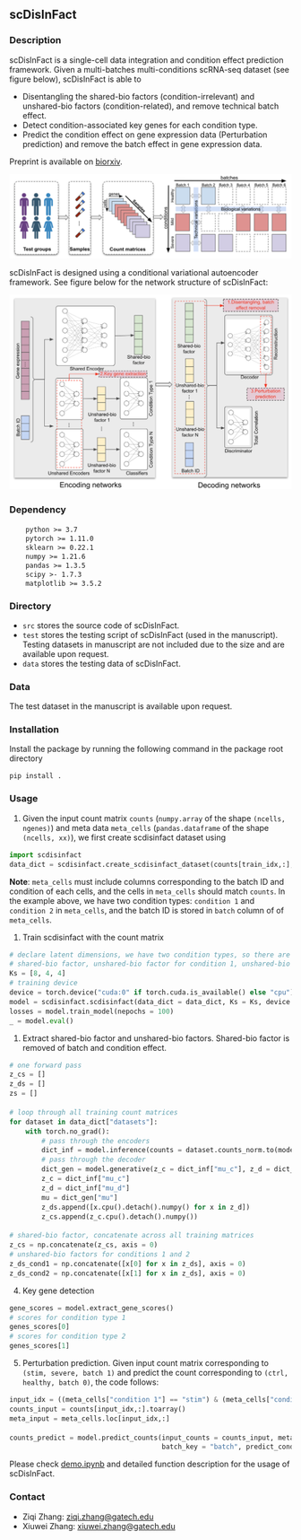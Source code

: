 ## scDisInFact

### Description
scDisInFact is a single-cell data integration and condition effect prediction framework. Given a multi-batches multi-conditions scRNA-seq dataset (see figure below), scDisInFact is able to 
* Disentangling the shared-bio factors (condition-irrelevant) and unshared-bio factors (condition-related), and remove technical batch effect.
* Detect condition-associated key genes for each condition type.
* Predict the condition effect on gene expression data (Perturbation prediction) and remove the batch effect in gene expression data.

Preprint is available on [biorxiv](https://www.biorxiv.org/content/10.1101/2023.05.01.538975v1?rss=1).

<img src = "figures/figure1.png" width = 700ptx>

scDisInFact is designed using a conditional variational autoencoder framework. See figure below for the network structure of scDisInFact:

<img src = "figures/figure2.png" width = 700ptx>

### Dependency
```
    python >= 3.7
    pytorch >= 1.11.0
    sklearn >= 0.22.1
    numpy >= 1.21.6
    pandas >= 1.3.5
    scipy >- 1.7.3
    matplotlib >= 3.5.2
```

### Directory
* `src` stores the source code of scDisInFact.
* `test` stores the testing script of scDisInFact (used in the manuscript). Testing datasets in manuscript are not included due to the size and are available upon request.
* `data` stores the testing data of scDisInFact.     

### Data
The test dataset in the manuscript is available upon request.

### Installation
Install the package by running the following command in the package root directory
```
pip install .
```

### Usage
1. Given the input count matrix `counts` (`numpy.array` of the shape `(ncells, ngenes)`) and meta data `meta_cells` (`pandas.dataframe` of the shape `(ncells, xx)`), we first create scdisinfact dataset using
```python
import scdisinfact
data_dict = scdisinfact.create_scdisinfact_dataset(counts[train_idx,:], meta_cells.loc[train_idx,:], condition_key = ["condition 1", "condition 2"], batch_key = "batch")
```
**Note**: `meta_cells` must include columns corresponding to the batch ID and condition of each cells, and the cells in `meta_cells` should match `counts`. In the example above, we have two condition types: `condition 1` and `condition 2` in `meta_cells`, and the batch ID is stored in `batch` column of of `meta_cells`.

1. Train scdisinfact with the count matrix
```python
# declare latent dimensions, we have two condition types, so there are three element corresponding to 
# shared-bio factor, unshared-bio factor for condition 1, unshared-bio factor for condition 2
Ks = [8, 4, 4]
# training device
device = torch.device("cuda:0" if torch.cuda.is_available() else "cpu")
model = scdisinfact.scdisinfact(data_dict = data_dict, Ks = Ks, device = device)
losses = model.train_model(nepochs = 100)
_ = model.eval()
```

1. Extract shared-bio factor and unshared-bio factors. Shared-bio factor is removed of batch and condition effect.
```python
# one forward pass
z_cs = []
z_ds = []
zs = []

# loop through all training count matrices
for dataset in data_dict["datasets"]:
    with torch.no_grad():
        # pass through the encoders
        dict_inf = model.inference(counts = dataset.counts_norm.to(model.device), batch_ids = dataset.batch_id[:,None].to(model.device), print_stat = True)
        # pass through the decoder
        dict_gen = model.generative(z_c = dict_inf["mu_c"], z_d = dict_inf["mu_d"], batch_ids = dataset.batch_id[:,None].to(model.device))
        z_c = dict_inf["mu_c"]
        z_d = dict_inf["mu_d"]
        mu = dict_gen["mu"]    
        z_ds.append([x.cpu().detach().numpy() for x in z_d])
        z_cs.append(z_c.cpu().detach().numpy())

# shared-bio factor, concatenate across all training matrices
z_cs = np.concatenate(z_cs, axis = 0)
# unshared-bio factors for conditions 1 and 2
z_ds_cond1 = np.concatenate([x[0] for x in z_ds], axis = 0)
z_ds_cond2 = np.concatenate([x[1] for x in z_ds], axis = 0)
```

4. Key gene detection
```python
gene_scores = model.extract_gene_scores()
# scores for condition type 1
genes_scores[0]
# scores for condition type 2
genes_scores[1]
```

5. Perturbation prediction. Given input count matrix corresponding to `(stim, severe, batch 1)` and predict the count corresponding to `(ctrl, healthy, batch 0)`, the code follows:
```python
input_idx = ((meta_cells["condition 1"] == "stim") & (meta_cells["condition 2"] == "severe") & (meta_cells["batch"] == 1)).values
counts_input = counts[input_idx,:].toarray()
meta_input = meta_cells.loc[input_idx,:]

counts_predict = model.predict_counts(input_counts = counts_input, meta_cells = meta_input, condition_keys = ["condition 1", "condition 2"], 
                                      batch_key = "batch", predict_conds = ["ctrl", "healthy"], predict_batch = 0)

```
Please check [demo.ipynb](https://github.com/ZhangLabGT/scDisInFact/blob/main/demo.ipynb) and detailed function description for the usage of scDisInFact.

### Contact
* Ziqi Zhang: ziqi.zhang@gatech.edu
* Xiuwei Zhang: xiuwei.zhang@gatech.edu
